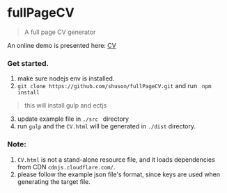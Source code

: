 # fullPageCV
> A full page CV generator

An online demo is presented here: [CV](http://www.nevermoi.com/CV.html)

### Get started.
1. make sure nodejs env is installed.
2. `` git clone https://github.com/shuson/fullPageCV.git `` and run `` npm install``
> this will install gulp and ectjs
3. update example file in ``./src `` directory
4. run `` gulp `` and the `` CV.html `` will be generated in `` ./dist `` directory.

### Note:
1. `` CV.html `` is not a stand-alone resource file, and it loads dependencies from CDN ``cdnjs.cloudflare.com/``.
2. please follow the example json file's format, since keys are used when generating the target file.


